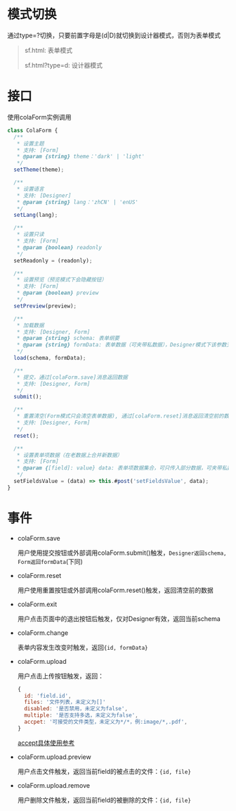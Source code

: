 # 模式切换

通过type=?切换，只要前置字母是(d|D)就切换到设计器模式，否则为表单模式

> sf.html: 表单模式
>
> sf.html?type=d: 设计器模式



# 接口

使用colaForm实例调用

```js
class ColaForm {
  /**
   * 设置主题
   * 支持: [Form]
   * @param {string} theme：'dark' | 'light'
   */
  setTheme(theme);

  /**
   * 设置语言
   * 支持: [Designer]
   * @param {string} lang：'zhCN' | 'enUS'
   */
  setLang(lang);

  /**
   * 设置只读
   * 支持: [Form]
   * @param {boolean} readonly
   */
  setReadonly = (readonly);

  /**
   * 设置预览（预览模式下会隐藏按钮）
   * 支持: [Form]
   * @param {boolean} preview
   */
  setPreview(preview);

  /**
   * 加载数据
   * 支持: [Designer, Form]
   * @param {string} schema: 表单纲要
   * @param {string} formData: 表单数据（可夹带私数据），Designer模式下该参数无效
   */
  load(schema, formData);

  /**
   * 提交，通过[colaForm.save]消息返回数据
   * 支持: [Designer, Form]
   */
  submit();

  /**
   * 重置清空(Form模式只会清空表单数据), 通过[colaForm.reset]消息返回清空前的数据
   * 支持: [Designer, Form]
   */
  reset();

  /**
   * 设置表单项数据（在老数据上合并新数据）
   * 支持: [Form]
   * @param {[field]: value} data: 表单项数据集合，可只传入部分数据，可夹带私数据
   */
  setFieldsValue = (data) => this.#post('setFieldsValue', data);
}
```



# 事件

* colaForm.save

  用户使用提交按钮或外部调用colaForm.submit()触发，`Designer返回schema, Form返回formData`(下同)

* colaForm.reset

  用户使用重置按钮或外部调用colaForm.reset()触发，返回清空前的数据

* colaForm.exit

  用户点击页面中的退出按钮后触发，仅对Designer有效，返回当前schema

* colaForm.change

  表单内容发生改变时触发，返回`{id, formData}`

* colaForm.upload

  用户点击上传按钮触发，返回：
  
  ```javascript
  {
    id: 'field.id',
    files: '文件列表，未定义为[]'
    disabled: '是否禁用，未定义为false',
    multiple: '是否支持多选，未定义为false',
    accpet: '可接受的文件类型，未定义为*/*，例:image/*,.pdf',
  }
  ```
  [accept具体使用参考](https://developer.mozilla.org/zh-CN/docs/Web/HTML/Element/input/file#%E5%94%AF%E4%B8%80%E6%96%87%E4%BB%B6%E7%B1%BB%E5%9E%8B%E8%AF%B4%E6%98%8E%E7%AC%A6)

* colaForm.upload.preview

  用户点击文件触发，返回当前field的被点击的文件：`{id, file}`

* colaForm.upload.remove

  用户删除文件触发，返回当前field的被删除的文件：`{id, file}`
